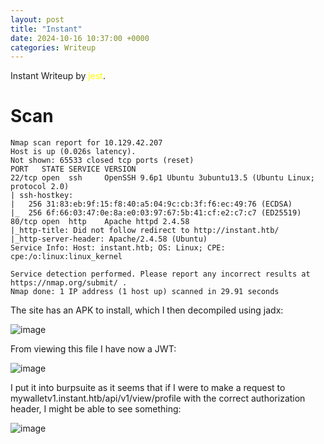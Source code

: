 ```yaml
---
layout: post
title: "Instant"
date: 2024-10-16 10:37:00 +0000
categories: Writeup
---
```

Instant Writeup by <span style="color:yellow">jest</span>.

# Scan

```
Nmap scan report for 10.129.42.207
Host is up (0.026s latency).
Not shown: 65533 closed tcp ports (reset)
PORT   STATE SERVICE VERSION
22/tcp open  ssh     OpenSSH 9.6p1 Ubuntu 3ubuntu13.5 (Ubuntu Linux; protocol 2.0)
| ssh-hostkey:
|   256 31:83:eb:9f:15:f8:40:a5:04:9c:cb:3f:f6:ec:49:76 (ECDSA)
|_  256 6f:66:03:47:0e:8a:e0:03:97:67:5b:41:cf:e2:c7:c7 (ED25519)
80/tcp open  http    Apache httpd 2.4.58
|_http-title: Did not follow redirect to http://instant.htb/
|_http-server-header: Apache/2.4.58 (Ubuntu)
Service Info: Host: instant.htb; OS: Linux; CPE: cpe:/o:linux:linux_kernel

Service detection performed. Please report any incorrect results at https://nmap.org/submit/ .
Nmap done: 1 IP address (1 host up) scanned in 29.91 seconds
```

The site has an APK to install, which I then decompiled using jadx:

![image](https://github.com/user-attachments/assets/c5fd4760-0da2-4538-9441-788d08dfce4e)

From viewing this file I have now a JWT:

![image](https://github.com/user-attachments/assets/7effe06e-6dda-4241-bc78-fcd2e58a9288)

I put it into burpsuite as it seems that if I were to make a request to mywalletv1.instant.htb/api/v1/view/profile with the correct authorization header, I might be able to see something:

![image](https://github.com/user-attachments/assets/8cbb88b1-fe5a-4284-a97d-d0278c3612fe)
